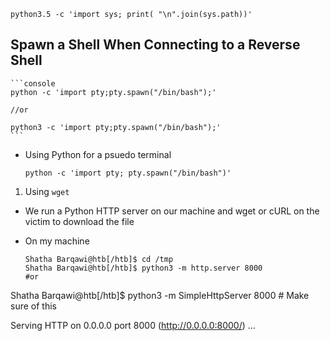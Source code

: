 ```
python3.5 -c 'import sys; print( "\n".join(sys.path))'
``` 


## Spawn a Shell When Connecting to a Reverse Shell   
	```console
	python -c 'import pty;pty.spawn("/bin/bash");'

	//or

	python3 -c 'import pty;pty.spawn("/bin/bash");'
	```  


* Using Python for a psuedo terminal  
	```console
	python -c 'import pty; pty.spawn("/bin/bash")'
	```   


1. Using `wget`  
* We run a Python HTTP server on our machine and wget or cURL on the victim to download the file   

* On my machine
  ```console
  Shatha Barqawi@htb[/htb]$ cd /tmp
  Shatha Barqawi@htb[/htb]$ python3 -m http.server 8000
  #or 
Shatha Barqawi@htb[/htb]$ python3 -m SimpleHttpServer 8000  # Make sure of this

  Serving HTTP on 0.0.0.0 port 8000 (http://0.0.0.0:8000/) ...
  ```
